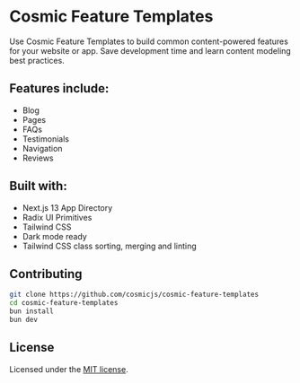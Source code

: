 # Cosmic Feature Templates

Use Cosmic Feature Templates to build common content-powered features for your website or app. Save development time and learn content modeling best practices.

## Features include:

- Blog
- Pages
- FAQs
- Testimonials
- Navigation
- Reviews

## Built with:

- Next.js 13 App Directory
- Radix UI Primitives
- Tailwind CSS
- Dark mode ready
- Tailwind CSS class sorting, merging and linting

## Contributing

```bash
git clone https://github.com/cosmicjs/cosmic-feature-templates
cd cosmic-feature-templates
bun install
bun dev
```

## License

Licensed under the [MIT license](https://github.com/cosmicjs/cosmic-feature-templates/blob/main/LICENSE.md).
